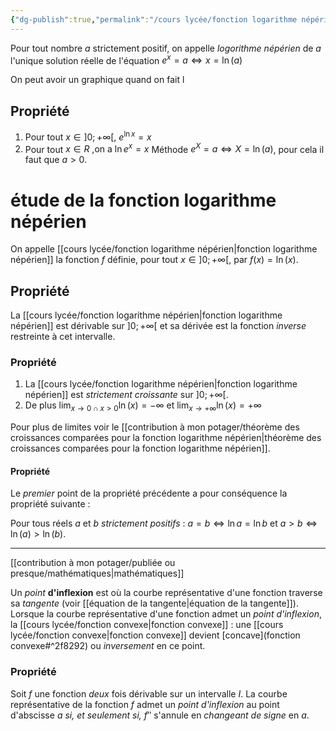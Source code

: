 ```yaml
---
{"dg-publish":true,"permalink":"/cours lycée/fonction logarithme népérien/"}
---
```


Pour tout nombre $a$ strictement positif, on appelle *logorithme népérien* de $a$ l'unique solution réelle de l'équation $e^{x}=a\iff x=\ln(a)$

On peut avoir un graphique quand on fait l
## Propriété
1. Pour tout $x\in ]0;+\infty[$, $e^{\ln x}=x$
2. Pour tout $x \in R \text{ ,on a }\ln e^{x}=x$
Méthode
$e^{X}=a\iff X=\ln(a)$, pour cela il faut que $a>0$.
# étude de la fonction logarithme népérien
On appelle [[cours lycée/fonction logarithme népérien\|fonction logarithme népérien]] la fonction $f$ définie, pour tout $x\in]0;+\infty[$, par $f(x)=\ln(x)$.
## Propriété
La [[cours lycée/fonction logarithme népérien\|fonction logarithme népérien]] est dérivable sur $]0;+\infty[$ et sa dérivée est la fonction *inverse* restreinte à cet intervalle.
### Propriété
1. La [[cours lycée/fonction logarithme népérien\|fonction logarithme népérien]] est *strictement croissante* sur $]0;+\infty[$.
2. De plus $\lim_{ x \to 0\cap x>0}\ln(x)=-\infty$ et $\lim_{ x \to +\infty }\ln(x)=+\infty$

Pour plus de limites voir le [[contribution à mon potager/théorème des croissances comparées pour la fonction logarithme népérien\|théorème des croissances comparées pour la fonction logarithme népérien]].
#### Propriété
Le *premier* point de la propriété précédente a pour conséquence la propriété suivante :

Pour tous réels $a$ et $b$ *strictement positifs* :
$a=b\iff \ln a=\ln b \text{ et }a>b\iff \ln(a)>\ln(b)$.

---
 [[contribution à mon potager/publiée ou presque/mathématiques\|mathématiques]]

Un *point* **d'inflexion** est où la courbe représentative d'une fonction traverse sa *tangente* (voir [[équation de la tangente\|équation de la tangente]]). Lorsque la courbe représentative d'une fonction admet un *point d'inflexion*, la [[cours lycée/fonction convexe\|fonction convexe]] : une [[cours lycée/fonction convexe\|fonction convexe]] devient [concave](fonction convexe#^2f8292) ou *inversement* en ce point.
### Propriété
Soit $f$ une fonction *deux* fois dérivable sur un intervalle $I$. La courbe représentative de la fonction $f$ admet un *point d'inflexion* au point d'abscisse $a$ *si, et seulement si,* $f′′$ s'annule en *changeant de signe* en $a$.